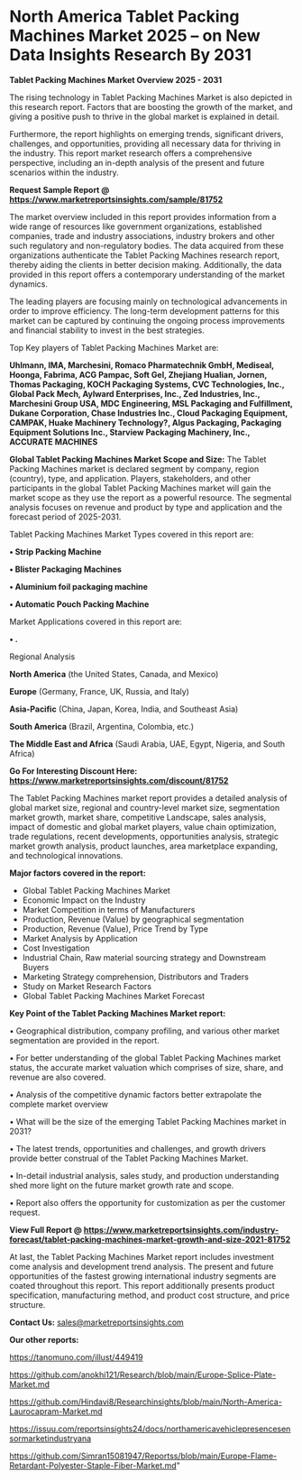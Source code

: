 # North America Tablet Packing Machines Market 2025 – on New Data Insights Research By 2031

<Strong> Tablet Packing Machines Market Overview 2025 - 2031</strong>

The rising technology in Tablet Packing Machines Market is also depicted in this research report. Factors that are boosting the growth of the market, and giving a positive push to thrive in the global market is explained in detail.

Furthermore, the report highlights on emerging trends, significant drivers, challenges, and opportunities, providing all necessary data for thriving in the industry. This report market research offers a comprehensive perspective, including an in-depth analysis of the present and future scenarios within the industry.

<strong>Request Sample Report @ <a href=https://www.marketreportsinsights.com/sample/81752>https://www.marketreportsinsights.com/sample/81752</a></strong>

The market overview included in this report provides information from a wide range of resources like government organizations, established companies, trade and industry associations, industry brokers and other such regulatory and non-regulatory bodies. The data acquired from these organizations authenticate the Tablet Packing Machines research report, thereby aiding the clients in better decision making. Additionally, the data provided in this report offers a contemporary understanding of the market dynamics.

The leading players are focusing mainly on technological advancements in order to improve efficiency. The long-term development patterns for this market can be captured by continuing the ongoing process improvements and financial stability to invest in the best strategies.

Top Key players of Tablet Packing Machines Market are:

<strong>Uhlmann, IMA, Marchesini, Romaco Pharmatechnik GmbH, Mediseal, Hoonga, Fabrima, ACG Pampac, Soft Gel, Zhejiang Hualian, Jornen, Thomas Packaging, KOCH Packaging Systems, CVC Technologies, Inc., Global Pack Mech, Aylward Enterprises, Inc., Zed Industries, Inc., Marchesini Group USA, MDC Engineering, MSL Packaging and Fulfillment, Dukane Corporation, Chase Industries Inc., Cloud Packaging Equipment, CAMPAK, Huake Machinery Technology?, Algus Packaging, Packaging Equipment Solutions Inc., Starview Packaging Machinery, Inc., ACCURATE MACHINES</strong>

<strong><b>Global Tablet Packing Machines Market Scope and Size:</b></strong>
The Tablet Packing Machines market is declared segment by company, region (country), type, and application. Players, stakeholders, and other participants in the global Tablet Packing Machines market will gain the market scope as they use the report as a powerful resource. The segmental analysis focuses on revenue and product by type and application and the forecast period of 2025-2031.

Tablet Packing Machines Market Types covered in this report are:

<strong>• Strip Packing Machine

• Blister Packaging Machines

• Aluminium foil packaging machine

• Automatic Pouch Packing Machine</strong>

Market Applications covered in this report are:

<strong>• .</strong> 

Regional Analysis

<strong>North America</strong> (the United States, Canada, and Mexico)

<strong>Europe</strong> (Germany, France, UK, Russia, and Italy)

<strong>Asia-Pacific</strong> (China, Japan, Korea, India, and Southeast Asia)

<strong>South America</strong> (Brazil, Argentina, Colombia, etc.)

<strong>The Middle East and Africa</strong> (Saudi Arabia, UAE, Egypt, Nigeria, and South Africa)

<strong>Go For Interesting Discount Here: <a href=https://www.marketreportsinsights.com/discount/81752>https://www.marketreportsinsights.com/discount/81752</a></strong>

The Tablet Packing Machines market report provides a detailed analysis of global market size, regional and country-level market size, segmentation market growth, market share, competitive Landscape, sales analysis, impact of domestic and global market players, value chain optimization, trade regulations, recent developments, opportunities analysis, strategic market growth analysis, product launches, area marketplace expanding, and technological innovations.

<strong><b>Major factors covered in the report:</b></strong>
<ul>
  <li>Global Tablet Packing Machines Market </li>
  <li>Economic Impact on the Industry</li>
  <li>Market Competition in terms of Manufacturers</li>
  <li>Production, Revenue (Value) by geographical segmentation</li>
  <li>Production, Revenue (Value), Price Trend by Type</li>
  <li>Market Analysis by Application</li>
  <li>Cost Investigation</li>
  <li>Industrial Chain, Raw material sourcing strategy and Downstream Buyers</li>
  <li>Marketing Strategy comprehension, Distributors and Traders</li>
  <li>Study on Market Research Factors</li>
  <li>Global Tablet Packing Machines Market Forecast</li>
</ul>

<strong><b>Key Point of the Tablet Packing Machines Market report:</b></strong>

• Geographical distribution, company profiling, and various other market segmentation are provided in the report.

• For better understanding of the global Tablet Packing Machines market status, the accurate market valuation which comprises of size, share, and revenue are also covered.

• Analysis of the competitive dynamic factors better extrapolate the complete market overview

• What will be the size of the emerging Tablet Packing Machines market in 2031?

• The latest trends, opportunities and challenges, and growth drivers provide better construal of the Tablet Packing Machines Market.

• In-detail industrial analysis, sales study, and production understanding shed more light on the future market growth rate and scope.

• Report also offers the opportunity for customization as per the customer request.

<strong><b>View Full Report @ <a href=https://www.marketreportsinsights.com/industry-forecast/tablet-packing-machines-market-growth-and-size-2021-81752>https://www.marketreportsinsights.com/industry-forecast/tablet-packing-machines-market-growth-and-size-2021-81752</a></b></strong>


At last, the Tablet Packing Machines Market report includes investment come analysis and development trend analysis. The present and future opportunities of the fastest growing international industry segments are coated throughout this report. This report additionally presents product specification, manufacturing method, and product cost structure, and price structure.

<strong>Contact Us:</strong>
sales@marketreportsinsights.com

<strong>Our other reports:</strong>

<a href=https://tanomuno.com/illust/449419>https://tanomuno.com/illust/449419</a>

<a href=https://github.com/anokhi121/Research/blob/main/Europe-Splice-Plate-Market.md>https://github.com/anokhi121/Research/blob/main/Europe-Splice-Plate-Market.md</a>

<a href=https://github.com/Hindavi8/Researchinsights/blob/main/North-America-Laurocapram-Market.md>https://github.com/Hindavi8/Researchinsights/blob/main/North-America-Laurocapram-Market.md</a>

<a href=https://issuu.com/reportsinsights24/docs/northamericavehiclepresencesensormarketindustryana>https://issuu.com/reportsinsights24/docs/northamericavehiclepresencesensormarketindustryana</a>

<a href=https://github.com/Simran15081947/Reportss/blob/main/Europe-Flame-Retardant-Polyester-Staple-Fiber-Market.md>https://github.com/Simran15081947/Reportss/blob/main/Europe-Flame-Retardant-Polyester-Staple-Fiber-Market.md</a>"
